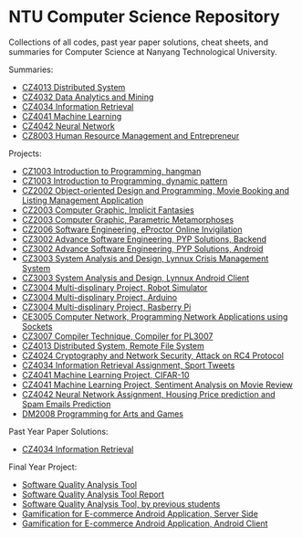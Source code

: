 # NTU Computer Science Repository

Collections of all codes, past year paper solutions, cheat sheets, and summaries for Computer Science at Nanyang Technological University.

Summaries:

- [CZ4013 Distributed System](https://github.com/Andyccs/CZ4013-distributed-system-summary)
- [CZ4032 Data Analytics and Mining](https://github.com/Andyccs/data-mining-summary)
- [CZ4034 Information Retrieval](https://github.com/Andyccs/CZ4034-information-retrieval-summary)
- [CZ4041 Machine Learning](https://github.com/Andyccs/CZ4041-machine-learning-summary)
- [CZ4042 Neural Network](https://github.com/Andyccs/neural-network-summary)
- [CZ8003 Human Resource Management and Entrepreneur](https://github.com/Andyccs/ntucs-repo/blob/master/CZ8003/HRMSummary.md)

Projects:

- [CZ1003 Introduction to Programming, hangman](https://github.com/Andyccs/ntucs-repo/blob/master/CZ1003/hangman.py)
- [CZ1003 Introduction to Programming, dynamic pattern](https://github.com/Andyccs/ntucs-repo/blob/master/CZ1003/dynamic_pattern.py)
- [CZ2002 Object-oriented Design and Programming, Movie Booking and Listing Management Application](https://github.com/Andyccs/CZ2002-moblima)
- [CZ2003 Computer Graphic, Implicit Fantasies](https://github.com/Andyccs/ntucs-repo/tree/master/CZ2003/Assignment1.wrl)
- [CZ2003 Computer Graphic, Parametric Metamorphoses](https://github.com/Andyccs/ntucs-repo/tree/master/CZ2003/Assignment2.wrl)
- [CZ2006 Software Engineering, eProctor Online Invigilation](https://github.com/Andyccs/cz2002-eproctor)
- [CZ3002 Advance Software Engineering, PYP Solutions, Backend](https://github.com/Andyccs/PYP_Cloud)
- [CZ3002 Advance Software Engineering, PYP Solutions, Android](https://github.com/Andyccs/PYP_Android)
- [CZ3003 System Analysis and Design, Lynnux Crisis Management System](https://github.com/soelynn/LynnuxCMS)
- [CZ3003 System Analysis and Design, Lynnux Android Client](https://github.com/soelynn/LynnuxFOS_Android)
- [CZ3004 Multi-displinary Project, Robot Simulator](https://github.com/imdreamrunner/RobotSimulator)
- [CZ3004 Multi-displinary Project, Arduino](https://github.com/Andyccs/MDP_Arduino)
- [CZ3004 Multi-displinary Project, Rasberry Pi](https://github.com/Andyccs/rpicomm)
- [CE3005 Computer Network, Programming Network Applications using Sockets](https://github.com/Andyccs/rfc865udp)
- [CZ3007 Compiler Technique, Compiler for PL3007](https://github.com/Andyccs/PL3007Compiler)
- [CZ4013 Distributed System, Remote File System](https://github.com/cly753/CX4013-Remote-File-System)
- [CZ4024 Cryptography and Network Security, Attack on RC4 Protocol](https://github.com/Andyccs/CZ4024AttackRC4)
- [CZ4034 Information Retrieval Assignment, Sport Tweets](https://github.com/Andyccs/sport-news-retrieval)
- [CZ4041 Machine Learning Project, CIFAR-10](https://github.com/Andyccs/cifar10)
- [CZ4041 Machine Learning Project, Sentiment Analysis on Movie Review](https://github.com/soelynn/SAM)
- [CZ4042 Neural Network Assignment, Housing Price prediction and Spam Emails Prediction](https://github.com/Andyccs/Neural-Network-Assignment)
- [DM2008 Programming for Arts and Games](https://github.com/Andyccs/Programming-for-Art-and-Games)

Past Year Paper Solutions:

- [CZ4034 Information Retrieval](https://github.com/Andyccs/information-retrieval-pyp)

Final Year Project:

- [Software Quality Analysis Tool](https://github.com/Andyccs/sqat)
- [Software Quality Analysis Tool Report](https://github.com/Andyccs/sqat-report)
- [Software Quality Analysis Tool, by previous students](https://github.com/Andyccs/sqat-archived)
- [Gamification for E-commerce Android Application, Server Side](https://github.com/Andyccs/nwk_mall)
- [Gamification for E-commerce Android Application, Android Client](https://github.com/Andyccs/nwk_android)

